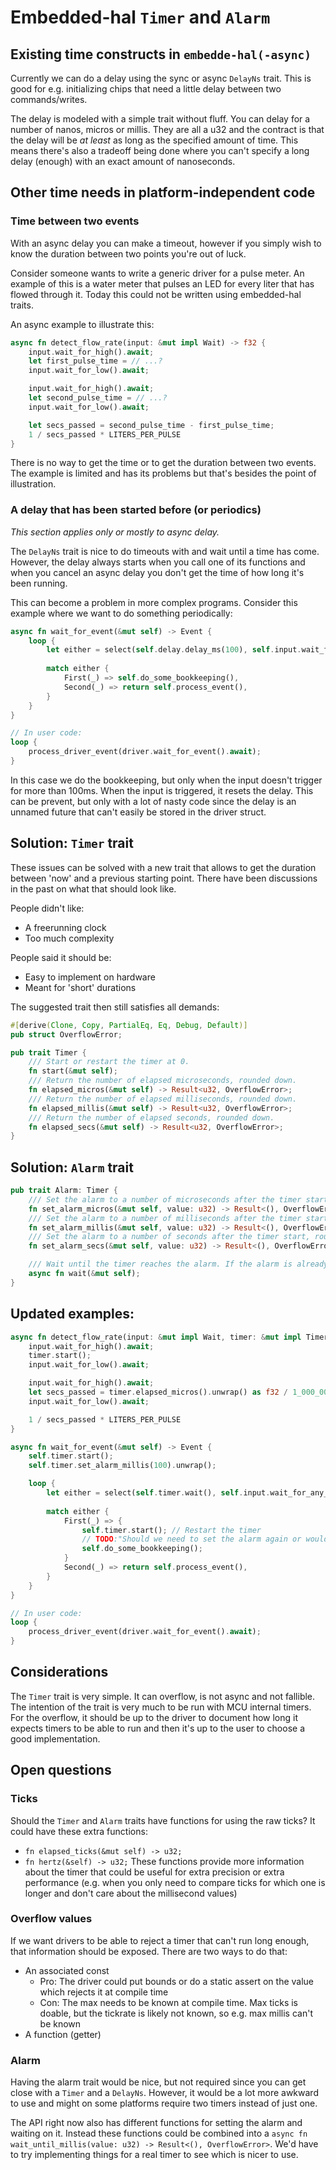 # Embedded-hal `Timer` and `Alarm`

## Existing time constructs in `embedde-hal(-async)`

Currently we can do a delay using the sync or async `DelayNs` trait. This is good for e.g. initializing chips that need a little delay between two commands/writes.

The delay is modeled with a simple trait without fluff. You can delay for a number of nanos, micros or millis. They are all a u32 and the contract is that the delay will be *at least* as long as the specified amount of time.
This means there's also a tradeoff being done where you can't specify a long delay (enough) with an exact amount of nanoseconds.

## Other time needs in platform-independent code

### Time between two events

With an async delay you can make a timeout, however if you simply wish to know the duration between two points you're out of luck.

Consider someone wants to write a generic driver for a pulse meter. An example of this is a water meter that pulses an LED for every liter that has flowed through it. Today this could not be written using embedded-hal traits.

An async example to illustrate this:

```rust
async fn detect_flow_rate(input: &mut impl Wait) -> f32 {
    input.wait_for_high().await;
    let first_pulse_time = // ...?
    input.wait_for_low().await;

    input.wait_for_high().await;
    let second_pulse_time = // ...?
    input.wait_for_low().await;

    let secs_passed = second_pulse_time - first_pulse_time;
    1 / secs_passed * LITERS_PER_PULSE
}
```

There is no way to get the time or to get the duration between two events.
The example is limited and has its problems but that's besides the point of illustration.

### A delay that has been started before (or periodics)

_This section applies only or mostly to async delay._

The `DelayNs` trait is nice to do timeouts with and wait until a time has come.
However, the delay always starts when you call one of its functions and when you cancel an async delay you don't get the time of how long it's been running.

This can become a problem in more complex programs.
Consider this example where we want to do something periodically:

```rust
async fn wait_for_event(&mut self) -> Event {
    loop {
        let either = select(self.delay.delay_ms(100), self.input.wait_for_any_edge()).await;
        
        match either {
            First(_) => self.do_some_bookkeeping(),
            Second(_) => return self.process_event(),
        }
    }
}

// In user code:
loop {
    process_driver_event(driver.wait_for_event().await);
}
```

In this case we do the bookkeeping, but only when the input doesn't trigger for more than 100ms. When the input is triggered, it resets the delay. This can be prevent, but only with a lot of nasty code since the delay is an unnamed future that can't easily be stored in the driver struct.

## Solution: `Timer` trait

These issues can be solved with a new trait that allows to get the duration between 'now' and a previous starting point.
There have been discussions in the past on what that should look like.

People didn't like:
- A freerunning clock
- Too much complexity

People said it should be:
- Easy to implement on hardware
- Meant for 'short' durations

The suggested trait then still satisfies all demands:

```rust
#[derive(Clone, Copy, PartialEq, Eq, Debug, Default)]
pub struct OverflowError;

pub trait Timer {
    /// Start or restart the timer at 0.
    fn start(&mut self);
    /// Return the number of elapsed microseconds, rounded down.
    fn elapsed_micros(&mut self) -> Result<u32, OverflowError>;
    /// Return the number of elapsed milliseconds, rounded down.
    fn elapsed_millis(&mut self) -> Result<u32, OverflowError>;
    /// Return the number of elapsed seconds, rounded down.
    fn elapsed_secs(&mut self) -> Result<u32, OverflowError>;
}
```

## Solution: `Alarm` trait

```rust
pub trait Alarm: Timer {
    /// Set the alarm to a number of microseconds after the timer start, rounded up.
    fn set_alarm_micros(&mut self, value: u32) -> Result<(), OverflowError>;
    /// Set the alarm to a number of milliseconds after the timer start, rounded up.
    fn set_alarm_millis(&mut self, value: u32) -> Result<(), OverflowError>;
    /// Set the alarm to a number of seconds after the timer start, rounded up.
    fn set_alarm_secs(&mut self, value: u32) -> Result<(), OverflowError>;

    /// Wait until the timer reaches the alarm. If the alarm is already reached, the function exits immediately.
    async fn wait(&mut self);
}
```

## Updated examples:

```rust
async fn detect_flow_rate(input: &mut impl Wait, timer: &mut impl Timer) -> f32 {
    input.wait_for_high().await;
    timer.start();
    input.wait_for_low().await;

    input.wait_for_high().await;
    let secs_passed = timer.elapsed_micros().unwrap() as f32 / 1_000_000.0;
    input.wait_for_low().await;

    1 / secs_passed * LITERS_PER_PULSE
}
```

```rust
async fn wait_for_event(&mut self) -> Event {
    self.timer.start();
    self.timer.set_alarm_millis(100).unwrap();

    loop {
        let either = select(self.timer.wait(), self.input.wait_for_any_edge()).await;
        
        match either {
            First(_) => {
                self.timer.start(); // Restart the timer
                // TODO:"Should we need to set the alarm again or would it keep the old one?
                self.do_some_bookkeeping();
            }
            Second(_) => return self.process_event(),
        }
    }
}

// In user code:
loop {
    process_driver_event(driver.wait_for_event().await);
}
```

## Considerations

The `Timer` trait is very simple. It can overflow, is not async and not fallible.
The intention of the trait is very much to be run with MCU internal timers.
For the overflow, it should be up to the driver to document how long it expects timers to be able to run and then it's up to the user to choose a good implementation.

## Open questions

### Ticks
Should the `Timer` and `Alarm` traits have functions for using the raw ticks?
It could have these extra functions:
- `fn elapsed_ticks(&mut self) -> u32;`
- `fn hertz(&self) -> u32;`
These functions provide more information about the timer that could be useful for extra precision or extra performance (e.g. when you only need to compare ticks for which one is longer and don't care about the millisecond values)

### Overflow values
If we want drivers to be able to reject a timer that can't run long enough, that information should be exposed.
There are two ways to do that:
- An associated const
  - Pro: The driver could put bounds or do a static assert on the value which rejects it at compile time
  - Con: The max needs to be known at compile time. Max ticks is doable, but the tickrate is likely not known, so e.g. max millis can't be known
- A function (getter)

### Alarm

Having the alarm trait would be nice, but not required since you can get close with a `Timer` and a `DelayNs`. However, it would be a lot more awkward to use and might on some platforms require two timers instead of just one.

The API right now also has different functions for setting the alarm and waiting on it. Instead these functions could be combined into a `async fn wait_until_millis(value: u32) -> Result<(), OverflowError>`. We'd have to try implementing things for a real timer to see which is nicer to use.